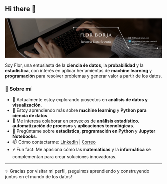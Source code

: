 ## Hi there 👋

<!--
**Flor9707/Flor9707** is a ✨ _special_ ✨ repository because its `README.md` (this file) appears on your GitHub profile.-->
<div id="header" align="center">
  <img decoding="async" src="https://github.com/Flor9707/Florborja/blob/main/Banner%20para%20Linkedin%20Personal%20Minimalista%20Neutral.png" width="800"/>
</div>

Soy Flor, una entusiasta de la **ciencia de datos**, la **probabilidad** y la **estadística**, con interés en aplicar herramientas de **machine learning** y **programación** para resolver problemas y generar valor a partir de los datos.  

### 🚀 Sobre mí
- 🔭 Actualmente estoy explorando proyectos en **análisis de datos y visualización**.  
- 🌱 Estoy aprendiendo más sobre **machine learning** y **Python para ciencia de datos**.  
- 👯 Me interesa colaborar en proyectos de **análisis estadístico**, **automatización de procesos** y **aplicaciones tecnológicas**.  
- 💬 Pregúntame sobre **estadística, programación en Python** y **Jupyter Notebooks**.  
- 📫 Cómo contactarme: [LinkedIn](https://www.linkedin.com/in/flor-borja/) | [Correo](fmbluna@gmail.com)  
- ⚡ Fun fact: Me apasiona cómo las **matemáticas** y la **informática** se complementan para crear soluciones innovadoras.  

---
✨ Gracias por visitar mi perfil, ¡seguimos aprendiendo y construyendo juntos en el mundo de los datos!
